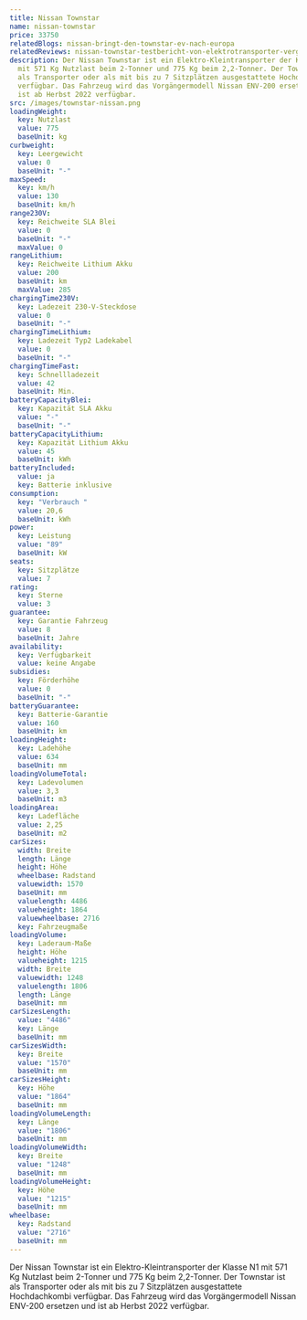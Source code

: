 ```yaml
---
title: Nissan Townstar
name: nissan-townstar
price: 33750
relatedBlogs: nissan-bringt-den-townstar-ev-nach-europa
relatedReviews: nissan-townstar-testbericht-von-elektrotransporter-vergleich
description: Der Nissan Townstar ist ein Elektro-Kleintransporter der Klasse N1
  mit 571 Kg Nutzlast beim 2-Tonner und 775 Kg beim 2,2-Tonner. Der Townstar ist
  als Transporter oder als mit bis zu 7 Sitzplätzen ausgestattete Hochdachkombi
  verfügbar. Das Fahrzeug wird das Vorgängermodell Nissan ENV-200 ersetzen und
  ist ab Herbst 2022 verfügbar.
src: /images/townstar-nissan.png
loadingWeight:
  key: Nutzlast
  value: 775
  baseUnit: kg
curbweight:
  key: Leergewicht
  value: 0
  baseUnit: "-"
maxSpeed:
  key: km/h
  value: 130
  baseUnit: km/h
range230V:
  key: Reichweite SLA Blei
  value: 0
  baseUnit: "-"
  maxValue: 0
rangeLithium:
  key: Reichweite Lithium Akku
  value: 200
  baseUnit: km
  maxValue: 285
chargingTime230V:
  key: Ladezeit 230-V-Steckdose
  value: 0
  baseUnit: "-"
chargingTimeLithium:
  key: Ladezeit Typ2 Ladekabel
  value: 0
  baseUnit: "-"
chargingTimeFast:
  key: Schnellladezeit
  value: 42
  baseUnit: Min.
batteryCapacityBlei:
  key: Kapazität SLA Akku
  value: "-"
  baseUnit: "-"
batteryCapacityLithium:
  key: Kapazität Lithium Akku
  value: 45
  baseUnit: kWh
batteryIncluded:
  value: ja
  key: Batterie inklusive
consumption:
  key: "Verbrauch "
  value: 20,6
  baseUnit: kWh
power:
  key: Leistung
  value: "89"
  baseUnit: kW
seats:
  key: Sitzplätze
  value: 7
rating:
  key: Sterne
  value: 3
guarantee:
  key: Garantie Fahrzeug
  value: 8
  baseUnit: Jahre
availability:
  key: Verfügbarkeit
  value: keine Angabe
subsidies:
  key: Förderhöhe
  value: 0
  baseUnit: "-"
batteryGuarantee:
  key: Batterie-Garantie
  value: 160
  baseUnit: km
loadingHeight:
  key: Ladehöhe
  value: 634
  baseUnit: mm
loadingVolumeTotal:
  key: Ladevolumen
  value: 3,3
  baseUnit: m3
loadingArea:
  key: Ladefläche
  value: 2,25
  baseUnit: m2
carSizes:
  width: Breite
  length: Länge
  height: Höhe
  wheelbase: Radstand
  valuewidth: 1570
  baseUnit: mm
  valuelength: 4486
  valueheight: 1864
  valuewheelbase: 2716
  key: Fahrzeugmaße
loadingVolume:
  key: Laderaum-Maße
  height: Höhe
  valueheight: 1215
  width: Breite
  valuewidth: 1248
  valuelength: 1806
  length: Länge
  baseUnit: mm
carSizesLength:
  value: "4486"
  key: Länge
  baseUnit: mm
carSizesWidth:
  key: Breite
  value: "1570"
  baseUnit: mm
carSizesHeight:
  key: Höhe
  value: "1864"
  baseUnit: mm
loadingVolumeLength:
  key: Länge
  value: "1806"
  baseUnit: mm
loadingVolumeWidth:
  key: Breite
  value: "1248"
  baseUnit: mm
loadingVolumeHeight:
  key: Höhe
  value: "1215"
  baseUnit: mm
wheelbase:
  key: Radstand
  value: "2716"
  baseUnit: mm
---
```

Der Nissan Townstar ist ein Elektro-Kleintransporter der Klasse N1 mit 571 Kg Nutzlast beim 2-Tonner und 775 Kg beim 2,2-Tonner. Der Townstar ist als Transporter oder als mit bis zu 7 Sitzplätzen ausgestattete Hochdachkombi verfügbar. Das Fahrzeug wird das Vorgängermodell Nissan ENV-200 ersetzen und ist ab Herbst 2022 verfügbar.